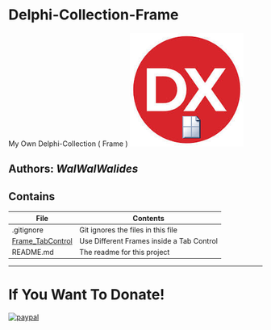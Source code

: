 # Delphi-Collection-Frame
My Own Delphi-Collection ( Frame ) 
![](Delphi-Collection-Frame.jpg)


**Authors:**  *WalWalWalides*
------

## Contains

| File | Contents | 
| --- | --- |
| .gitignore | Git ignores the files in this file |
|[Frame_TabControl](https://github.com/walwalwalides/Delphi-Collection-Frame/tree/master/Frame_TabControl)| Use Different Frames inside a Tab Control|
| README.md | The readme for this project|

------

# If You Want To Donate!

[![paypal](https://www.paypalobjects.com/en_US/i/btn/btn_donateCC_LG.gif)](https://www.paypal.com/cgi-bin/webscr?cmd=_s-xclick&hosted_button_id=Y79F36A9BGLHS&source=url)
